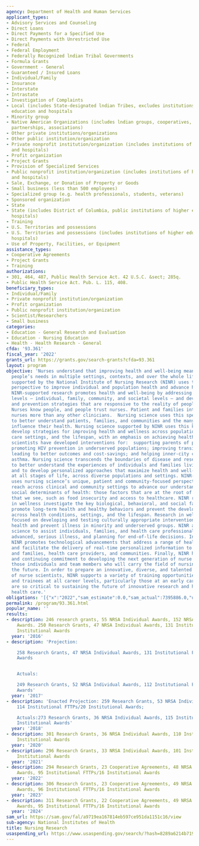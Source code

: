 ```yaml
---
agency: Department of Health and Human Services
applicant_types:
- Advisory Services and Counseling
- Direct Loans
- Direct Payments for a Specified Use
- Direct Payments with Unrestricted Use
- Federal
- Federal Employment
- Federally Recognized lndian Tribal Governments
- Formula Grants
- Government - General
- Guaranteed / Insured Loans
- Individual/Family
- Insurance
- Interstate
- Intrastate
- Investigation of Complaints
- Local (includes State-designated lndian Tribes, excludes institutions of higher
  education and hospitals
- Minority group
- Native American Organizations (includes lndian groups, cooperatives, corporations,
  partnerships, associations)
- Other private institutions/organizations
- Other public institution/organization
- Private nonprofit institution/organization (includes institutions of higher education
  and hospitals)
- Profit organization
- Project Grants
- Provision of Specialized Services
- Public nonprofit institution/organization (includes institutions of higher education
  and hospitals)
- Sale, Exchange, or Donation of Property or Goods
- Small business (less than 500 employees)
- Specialized group (e.g. health professionals, students, veterans)
- Sponsored organization
- State
- State (includes District of Columbia, public institutions of higher education and
  hospitals)
- Training
- U.S. Territories and possessions
- U.S. Territories and possessions (includes institutions of higher education and
  hospitals)
- Use of Property, Facilities, or Equipment
assistance_types:
- Cooperative Agreements
- Project Grants
- Training
authorizations:
- 301, 464, 487, Public Health Service Act. 42 U.S.C. &sect; 285q.
- Public Health Service Act. Pub. L. 115, 408.
beneficiary_types:
- Individual/Family
- Private nonprofit institution/organization
- Profit organization
- Public nonprofit institution/organization
- Scientist/Researchers
- Small business
categories:
- Education - General Research and Evaluation
- Education - Nursing Education
- Health - Health Research - General
cfda: '93.361'
fiscal_year: '2022'
grants_url: https://grants.gov/search-grants?cfda=93.361
layout: program
objective: 'Nurses understand that improving health and well-being means addressing
  people’s needs in multiple settings, contexts, and over the whole life course. Science
  supported by the National Institute of Nursing Research (NINR) uses this holistic
  perspective to improve individual and population health and advance health equity.
  NINR-supported research promotes health and well-being by addressing needs at multiple
  levels – individual, family, community, and societal levels – and developing treatment
  and prevention strategies that are responsive to the reality of people’s lives.
  Nurses know people, and people trust nurses. Patient and families interact with
  nurses more than any other clinicians.  Nursing science uses this special relationship
  to better understand patients, families, and communities and the many factors that
  influence their health. Nursing science supported by NINR uses this knowledge to
  develop strategies for improving health and wellness across populations, health
  care settings, and the lifespan, with an emphasis on achieving health equity. NINR-supported
  scientists have developed interventions for:  supporting parents of premature infants;
  promoting HIV prevention in underserved populations; improving transitional care
  leading to better outcomes and cost-savings; and helping inner-city children manage
  asthma. Nursing science transcends the boundaries of disease and research disciplines
  to better understand the experiences of individuals and families living with illness
  and to develop personalized approaches that maximize health and well-being for individuals
  at all stages of life, across diverse populations and settings. NINR-supported science
  uses nursing science’s unique, patient and community-focused perspective and wide
  reach across clinical and community settings to advance our understanding of the
  social determinants of health: those factors that are at the root of the inequities
  that we see, such as food insecurity and access to healthcare. NINR research efforts
  in wellness investigate the key biological, behavioral, and social factors that
  promote long-term health and healthy behaviors and prevent the development of illness
  across health conditions, settings, and the lifespan. Research in wellness is also
  focused on developing and testing culturally appropriate interventions to promote
  health and prevent illness in minority and underserved groups. NINR also supports
  science to assist individuals, families, and health care professionals in managing
  advanced, serious illness, and planning for end-of-life decisions. In addition,
  NINR promotes technological advancements that address a range of health care challenges
  and facilitate the delivery of real-time personalized information to individuals
  and families, health care providers, and communities. Finally, NINR has a longstanding
  and continuing commitment to developing the next generation of nurse scientists:
  those individuals and team members who will carry the field of nursing science into
  the future. In order to prepare an innovative, diverse, and talented next generation
  of nurse scientists, NINR supports a variety of training opportunities for scientists
  and trainees at all career levels, particularly those at an early career stage who
  are so critical to sustaining the future of innovative research and high quality
  health care.'
obligations: '[{"x":"2022","sam_estimate":0.0,"sam_actual":7395886.0,"usa_spending_actual":142307279.04},{"x":"2023","sam_estimate":7670446.0,"sam_actual":0.0,"usa_spending_actual":153901977.38},{"x":"2024","sam_estimate":7715727.0,"sam_actual":0.0,"usa_spending_actual":154313919.56}]'
permalink: /program/93.361.html
popular_name: ''
results:
- description: 246 research grants, 55 NRSA Individual Awards, 152 NRSA Institutional
    Awards. 250 Research Grants, 47 NRSA Individual Awards, 131 Institutional FTTPs/22
    Institutional Awards
  year: '2016'
- description: 'Projection:

    258 Research Grants, 47 NRSA Individual Awards, 131 Institutional FTTPs/22 Institutional
    Awards


    Actuals:

    249 Research Grants, 52 NRSA Individual Awards, 112 Institutional FTTPs/20 Institutional
    Awards'
  year: '2017'
- description: 'Enacted Projection: 259 Research Grants, 53 NRSA Individual Awards,
    114 Institutional FTTPs/20 Institutional Awards;

    Actuals:273 Research Grants, 36 NRSA Individual Awards, 115 Institutional FTTPs/19
    Institutional Awards'
  year: '2018'
- description: 301 Research Grants, 36 NRSA Individual Awards, 110 Institutional FTTPs/18
    Institutional Awards
  year: '2020'
- description: 296 Research Grants, 33 NRSA Individual Awards, 101 Institutional FTTPs/16
    Institutional Awards
  year: '2021'
- description: 294 Research Grants, 23 Cooperative Agreements, 48 NRSA Individual
    Awards, 95 Institutional FTTPs/16 Institutional Awards
  year: '2022'
- description: 306 Research Grants, 23 Cooperative Agreements, 49 NRSA Individual
    Awards, 96 Institutional FTTPs/16 Institutional Awards
  year: '2023'
- description: 311 Research Grants, 22 Cooperative Agreements, 49 NRSA Individual
    Awards, 95 Institutional FTTPs/16 Institutional Awards
  year: '2024'
sam_url: https://sam.gov/fal/a9719ea167814eb597ce951da1151c16/view
sub-agency: National Institutes of Health
title: Nursing Research
usaspending_url: https://www.usaspending.gov/search/?hash=8289a6214b71923e2838642d573a1dcc
---
```

